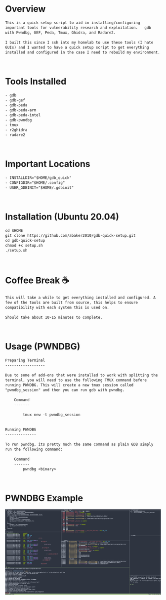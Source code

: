 
</br>

# Overview
```
This is a quick setup script to aid in installing/configuring important tools for vulnerability research and exploitation.   gdb with Pwndbg, GEF, Peda, Tmux, Ghidra, and Radare2. 

I built this since I ssh into my homelab to use these tools (I hate GUIs) and I wanted to have a quick setup script to get everything installed and configured in the case I need to rebuild my environment. 
```
</br>

# Tools Installed
```
- gdb
- gdb-gef
- gdb-peda
- gdb-peda-arm
- gdb-peda-intel
- gdb-pwndbg
- tmux
- r2ghidra 
- radare2
```

</br>

# Important Locations
```
- INSTALLDIR="$HOME/gdb_quick"
- CONFIGDIR="$HOME/.config"
- USER_GDBINIT="$HOME/.gdbinit"
```

</br>

# Installation (Ubuntu 20.04) 
```
cd $HOME
git clone https://github.com/abaker2010/gdb-quick-setup.git
cd gdb-quick-setup
chmod +x setup.sh
./setup.sh
```

</br>

# Coffee Break ☕ 
```
This will take a while to get everything installed and configured. A few of the tools are built from source, this helps to ensure compatibility with each system this is used on. 

Should take about 10-15 minutes to complete. 
```

</br>

# Usage (PWNDBG)
```
Preparing Terminal
------------------

Due to some of add-ons that were installed to work with splitting the terminal, you will need to use the following TMUX command before running PWNDBG. This will create a new tmux session called "pwndbg_session" and then you can run gdb with pwndbg. 

    Command
    -------

        tmux new -t pwndbg_session


Running PWNDBG
--------------

To run pwndbg, its pretty much the same command as plain GDB simply run the following command:

    Command
    -------
        pwndbg <binary>
```

</br>

# PWNDBG Example

<a href="https://github.com/abaker2010/gdb-quick-setup">
    <img src="./images/running_image.png" alt="gdb-quick-setup">
</a>